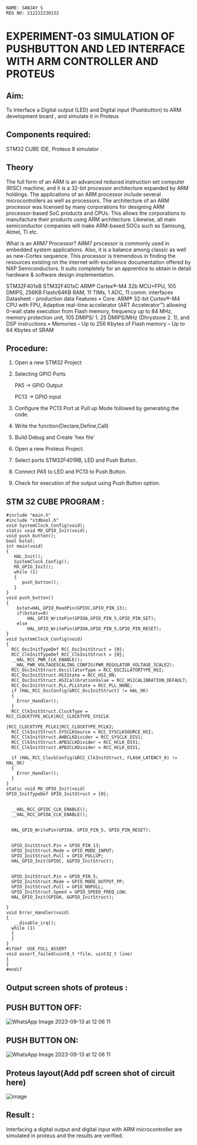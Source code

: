 ```
NAME: SANJAY S
REG NO: 212222230132
```
# EXPERIMENT-03 SIMULATION OF PUSHBUTTON AND LED INTERFACE WITH ARM CONTROLLER AND PROTEUS 
## Aim: 
To Interface a Digital output (LED) and Digital input (Pushbutton) to ARM development board , and simulate it in Proteus 
## Components required:
STM32 CUBE IDE, Proteus 8 simulator .
## Theory 
The full form of an ARM is an advanced reduced instruction set computer (RISC) machine, and it is a 32-bit processor architecture expanded by ARM holdings. The applications of an ARM processor include several microcontrollers as well as processors. The architecture of an ARM processor was licensed by many corporations for designing ARM processor-based SoC products and CPUs. This allows the corporations to manufacture their products using ARM architecture. Likewise, all main semiconductor companies will make ARM-based SOCs such as Samsung, Atmel, TI etc.

What is an ARM7 Processor?
ARM7 processor is commonly used in embedded system applications. Also, it is a balance among classic as well as new-Cortex sequence. This processor is tremendous in finding the resources existing on the internet with excellence documentation offered by NXP Semiconductors. It suits completely for an apprentice to obtain in detail hardware & software design implementation.

  STM32F401xB STM32F401xC ARM® Cortex®-M4 32b MCU+FPU, 105 DMIPS, 256KB Flash/64KB RAM, 11 TIMs, 1 ADC, 11 comm.
interfaces Datasheet - production data Features
• Core: ARM® 32-bit Cortex®-M4 CPU with FPU, Adaptive real-time accelerator (ART Accelerator™) allowing 0-wait state execution from Flash memory, frequency up to 84 MHz, memory protection unit, 105 DMIPS/ 1.
25 DMIPS/MHz (Dhrystone 2.
1), and DSP instructions
• Memories – Up to 256 Kbytes of Flash memory – Up to 64 Kbytes of SRAM
 
 

## Procedure:
1. Open a new STM32 Project
2. Selecting GPIO Ports
  
     PA5 -> GPIO Output
   
     PC13 -> GPIO input
3. Configure the PC13 Port at Pull up Mode followed by generating the code.
4. Write the function(Declare,Define,Call)
5. Build Debug and Create 'hex file'
6. Open a new Proteus Project.
7. Select ports STM32F401RB, LED and Push Button.
8. Connect PA5 to LED and PC13 to Push Button.
9. Check for execution of the output using Push Button option.
       



## STM 32 CUBE PROGRAM :

```
#include "main.h"
#include "stdbool.h"
void SystemClock_Config(void);
static void MX_GPIO_Init(void);
void push_button();
bool bstat;
int main(void)
{
   HAL_Init();
   SystemClock_Config();
   MX_GPIO_Init();
   while (1)
   {
      push_button();
   }
}
void push_button()
{
	bstat=HAL_GPIO_ReadPin(GPIOC,GPIO_PIN_13);
	if(bstat==0)
		HAL_GPIO_WritePin(GPIOA,GPIO_PIN_5,GPIO_PIN_SET);
	else
		HAL_GPIO_WritePin(GPIOA,GPIO_PIN_5,GPIO_PIN_RESET);
}
void SystemClock_Config(void)
{
  RCC_OscInitTypeDef RCC_OscInitStruct = {0};
  RCC_ClkInitTypeDef RCC_ClkInitStruct = {0};
  __HAL_RCC_PWR_CLK_ENABLE();
  __HAL_PWR_VOLTAGESCALING_CONFIG(PWR_REGULATOR_VOLTAGE_SCALE2);
  RCC_OscInitStruct.OscillatorType = RCC_OSCILLATORTYPE_HSI;
  RCC_OscInitStruct.HSIState = RCC_HSI_ON;
  RCC_OscInitStruct.HSICalibrationValue = RCC_HSICALIBRATION_DEFAULT;
  RCC_OscInitStruct.PLL.PLLState = RCC_PLL_NONE;
  if (HAL_RCC_OscConfig(&RCC_OscInitStruct) != HAL_OK)
  {
    Error_Handler();
  }
  RCC_ClkInitStruct.ClockType = RCC_CLOCKTYPE_HCLK|RCC_CLOCKTYPE_SYSCLK
                              |RCC_CLOCKTYPE_PCLK1|RCC_CLOCKTYPE_PCLK2;
  RCC_ClkInitStruct.SYSCLKSource = RCC_SYSCLKSOURCE_HSI;
  RCC_ClkInitStruct.AHBCLKDivider = RCC_SYSCLK_DIV1;
  RCC_ClkInitStruct.APB1CLKDivider = RCC_HCLK_DIV1;
  RCC_ClkInitStruct.APB2CLKDivider = RCC_HCLK_DIV1;

  if (HAL_RCC_ClockConfig(&RCC_ClkInitStruct, FLASH_LATENCY_0) != HAL_OK)
  {
    Error_Handler();
  }
}
static void MX_GPIO_Init(void)
GPIO_InitTypeDef GPIO_InitStruct = {0};

  
  __HAL_RCC_GPIOC_CLK_ENABLE();
  __HAL_RCC_GPIOA_CLK_ENABLE();


  HAL_GPIO_WritePin(GPIOA, GPIO_PIN_5, GPIO_PIN_RESET);

  
  GPIO_InitStruct.Pin = GPIO_PIN_13;
  GPIO_InitStruct.Mode = GPIO_MODE_INPUT;
  GPIO_InitStruct.Pull = GPIO_PULLUP;
  HAL_GPIO_Init(GPIOC, &GPIO_InitStruct);


  GPIO_InitStruct.Pin = GPIO_PIN_5;
  GPIO_InitStruct.Mode = GPIO_MODE_OUTPUT_PP;
  GPIO_InitStruct.Pull = GPIO_NOPULL;
  GPIO_InitStruct.Speed = GPIO_SPEED_FREQ_LOW;
  HAL_GPIO_Init(GPIOA, &GPIO_InitStruct);

}
void Error_Handler(void)
{
   __disable_irq();
  while (1)
  {
  }
} 
#ifdef  USE_FULL_ASSERT
void assert_failed(uint8_t *file, uint32_t line)
{
}
#endif
```




## Output screen shots of proteus  :
## PUSH BUTTON OFF:

![WhatsApp Image 2023-09-13 at 12 06 11](https://github.com/22002102/EXPERIMENT--03-SIMULATION-OF-PUSHBUTTON-AND-LED-WITH-PROTEUS-/assets/119091638/b4318e3a-d293-4739-8cf3-f0869d7b76bc)

## PUSH BUTTON ON:
![WhatsApp Image 2023-09-13 at 12 06 11](https://github.com/22002102/EXPERIMENT--03-SIMULATION-OF-PUSHBUTTON-AND-LED-WITH-PROTEUS-/assets/119091638/ee98d14d-7eeb-4586-a938-f85fd1384a18)



## Proteus layout(Add pdf screen shot of circuit here)
 
 ![image](https://github.com/22002102/EXPERIMENT--03-SIMULATION-OF-PUSHBUTTON-AND-LED-WITH-PROTEUS-/assets/119091638/6bfa6345-2699-410f-b01a-f699d033da04)

 
 
## Result :
Interfacing a digital output and digital input  with ARM microcontroller are simulated in proteus and the results are verified.


